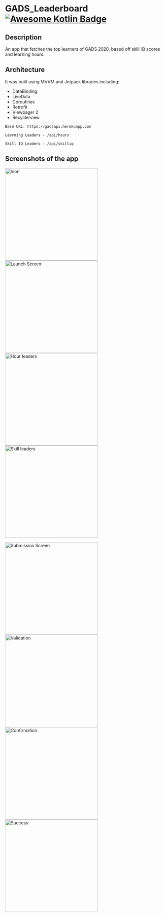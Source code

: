 # GADS_Leaderboard [![Awesome Kotlin Badge](https://kotlin.link/awesome-kotlin.svg)](https://github.com/KotlinBy/awesome-kotlin) 
## Description
An app that fetches the top learners of GADS 2020, based off skill IQ scores and learning hours.

## Architecture
It was built using MVVM and Jetpack libraries including:
- DataBinding
- LiveData
- Coroutines
- Retrofit
- Viewpager 2
- Recyclerview

```Base URL: https://gadsapi.herokuapp.com```

```Learning Leaders - /api/hours```

```Skill IQ Leaders - /api/skilliq```

## Screenshots of the app
<img src="https://github.com/dev-juri/GADS_Leaderboard/blob/master/screenshots/launcher_icon.png" alt="Icon" height="300px"/> <img src="https://github.com/dev-juri/GADS_Leaderboard/blob/master/screenshots/splash_screen.png" alt="Launch Screen" height="300px"/> <img src="https://github.com/dev-juri/GADS_Leaderboard/blob/master/screenshots/leaders_time.png" alt="Hour leaders" height="300px"/> <img src="https://github.com/dev-juri/GADS_Leaderboard/blob/master/screenshots/leaders_skill.png" alt="Skill leaders" height="300px"/><br/>

<img src="https://github.com/dev-juri/GADS_Leaderboard/blob/master/screenshots/submission_activity.png" alt="Submission Screen" height="300px"/> <img src="https://github.com/dev-juri/GADS_Leaderboard/blob/master/screenshots/validation.png" alt="Validation" height="300px"/> <img src="https://github.com/dev-juri/GADS_Leaderboard/blob/master/screenshots/confirmation_dialog.png" alt="Confirmation" height="300px"/> <img src="https://github.com/dev-juri/GADS_Leaderboard/blob/master/screenshots/success_dialog.png" alt="Success" height="300px"/>




